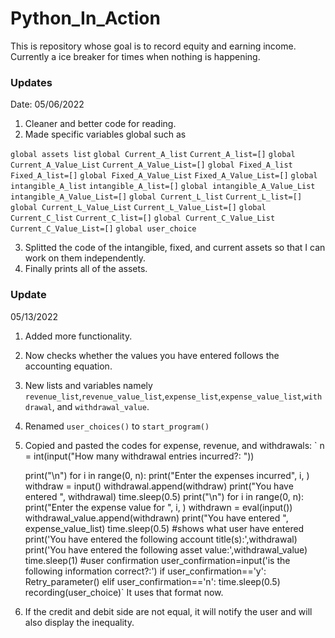 # Python_In_Action
This is repository whose goal is to record equity and earning income. 
Currently a ice breaker for times when nothing is happening.

### Updates
Date: 05/06/2022
1. Cleaner and better code for reading.
2. Made specific variables global such as
  
`global assets list`
`global Current_A_list`
`Current_A_list=[]`
`global Current_A_Value_List`
`Current_A_Value_List=[]`
`global Fixed_A_list`
`Fixed_A_list=[]`
`global Fixed_A_Value_List`
`Fixed_A_Value_List=[]`
`global intangible_A_list`
`intangible_A_list=[]`
`global intangible_A_Value_List`
`intangible_A_Value_List=[]`
`global Current_L_list`
`Current_L_list=[]`
`global Current_L_Value_List`
`Current_L_Value_List=[]`
`global Current_C_list`
`Current_C_list=[]`
`global Current_C_Value_List`
`Current_C_Value_List=[]`
`global user_choice`

3. Splitted the code of the intangible, fixed, and current assets so that I can work on them independently. 
4. Finally prints all of the assets.

### Update
05/13/2022
1. Added more functionality.
2. Now checks whether the values you have entered follows the accounting equation.
3. New lists and variables namely `revenue_list`,`revenue_value_list`,`expense_list`,`expense_value_list`,`withdrawal`, and `withdrawal_value`.
4. Renamed `user_choices()` to `start_program()`
5. Copied and pasted the codes for expense, revenue, and withdrawals:
`    n = int(input("How many withdrawal entries incurred?: "))

    print("\n")
    for i in range(0, n):
        print("Enter the expenses incurred", i, )
        withdraw = input()
        withdrawal.append(withdraw)
    print("You have entered ", withdrawal)
    time.sleep(0.5)
    print("\n")
    for i in range(0, n):
        print("Enter the expense value for ", i, )
        withdrawn = eval(input())
        withdrawal_value.append(withdrawn)
    print("You have entered ", expense_value_list)
    time.sleep(0.5)
    #shows what user have entered
    print('You have entered the following account title(s):',withdrawal)
    print('You have entered the following asset value:',withdrawal_value)
    time.sleep(1)
    #user confirmation
    user_confirmation=input('is the following information correct?:')
    if user_confirmation=='y':
        Retry_parameter()
    elif user_confirmation=='n':
        time.sleep(0.5)
        recording(user_choice)`
 It uses that format now.
 6. If the credit and debit side are not equal, it will notify the user and will also display the inequality.
